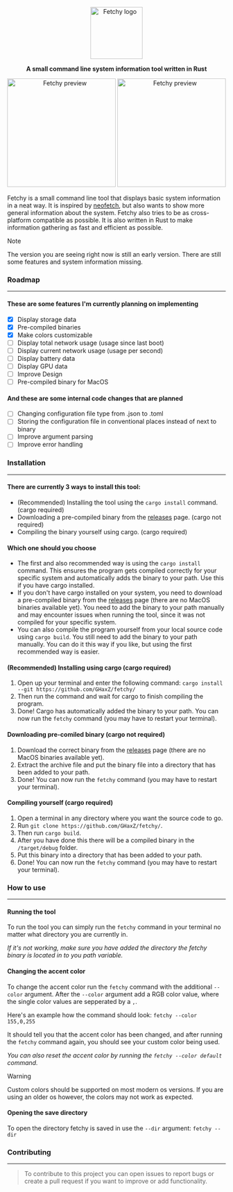 <dl>
  <p align="center"><img height="120" src="https://github.com/GHaxZ/fetchy/blob/master/imgs/logo.png" alt="Fetchy logo"></p>
  <p align="center"><b>A small command line system information tool written in Rust</b></p>
  
  <div align="center">
    <img height="250" src="https://github.com/GHaxZ/fetchy/blob/master/imgs/preview.png" alt="Fetchy preview">
    <img height="250" src="https://github.com/GHaxZ/fetchy/blob/master/imgs/preview2.png" alt="Fetchy preview">
  </div>
</dl>

Fetchy is a small command line tool that displays basic system information in a neat way.
It is inspired by <a href="https://github.com/dylanaraps/neofetch">neofetch</a>, but also wants to show more general information about the system. 
Fetchy also tries to be as cross-platform compatible as possible.
It is also written in Rust to make information gathering as fast and efficient as possible.


> [!NOTE]
> The version you are seeing right now is still an early version. There are still some features and system information missing.

### Roadmap
---
#### These are some features I'm currently planning on implementing

- [x] Display storage data
- [x] Pre-compiled binaries
- [x] Make colors customizable
- [ ] Display total network usage (usage since last boot)
- [ ] Display current network usage (usage per second)
- [ ] Display battery data
- [ ] Display GPU data
- [ ] Improve Design
- [ ] Pre-compiled binary for MacOS

#### And these are some internal code changes that are planned

- [ ] Changing configuration file type from .json to .toml
- [ ] Storing the configuration file in conventional places instead of next to binary
- [ ] Improve argument parsing
- [ ] Improve error handling

### Installation
---
#### There are currently 3 ways to install this tool:
- (Recommended) Installing the tool using the `cargo install` command. (cargo required)
- Downloading a pre-compiled binary from the [releases](https://github.com/GHaxZ/fetchy/releases) page. (cargo not required)
- Compiling the binary yourself using cargo. (cargo required)

#### Which one should you choose
- The first and also recommended way is using the `cargo install` command. This ensures the program gets compiled correctly for your specific system and automatically adds the binary to your path. Use this if you have cargo installed.
- If you don't have cargo installed on your system, you need to download a pre-compiled binary from the [releases](https://github.com/GHaxZ/fetchy/releases) page (there are no MacOS binaries available yet). You need to add the binary to your path manually and may encounter issues when running the tool, since it was not compiled for your specific system.
- You can also compile the program yourself from your local source code using `cargo build`. You still need to add the binary to your path manually. You can do it this way if you like, but using the first recommended way is easier.

#### (Recommended) Installing using cargo (cargo required)
1. Open up your terminal and enter the following command: `cargo install --git https://github.com/GHaxZ/fetchy/`
2. Then run the command and wait for cargo to finish compiling the program.
3. Done! Cargo has automatically added the binary to your path. You can now run the `fetchy` command (you may have to restart your terminal).

#### Downloading pre-comiled binary (cargo not required)
1. Download the correct binary from the [releases](https://github.com/GHaxZ/fetchy/releases) page (there are no MacOS binaries available yet).
2. Extract the archive file and put the binary file into a directory that has been added to your path.
3. Done! You can now run the `fetchy` command (you may have to restart your terminal).

#### Compiling yourself (cargo required)
1. Open a terminal in any directory where you want the source code to go.
2. Run `git clone https://github.com/GHaxZ/fetchy/`.
3. Then run `cargo build`.
4. After you have done this there will be a compiled binary in the `/target/debug` folder.
5. Put this binary into a directory that has been added to your path.
6. Done! You can now run the `fetchy` command (you may have to restart your terminal).


### How to use
---
#### Running the tool
To run the tool you can simply run the `fetchy` command in your terminal no matter what directory you are currently in.

_If it's not working, make sure you have added the directory the fetchy binary is located in to you path variable._



#### Changing the accent color
To change the accent color run the `fetchy` command with the additional `--color` argument. After the `--color` argument add a RGB color value, where the single color values are sepperated by a `,`.

Here's an example how the command should look: `fetchy --color 155,0,255`

It should tell you that the accent color has been changed, and after running the `fetchy` command again, you should see your custom color being used.

_You can also reset the accent color by running the `fetchy --color default` command._

> [!WARNING]
> Custom colors should be supported on most modern os versions. If you are using an older os however, the colors may not work as expected.

#### Opening the save directory
To open the directory fetchy is saved in use the `--dir` argument: `fetchy --dir`



### Contributing
---
> To contribute to this project you can open issues to report bugs or create a pull request if you want to improve or add functionality.

